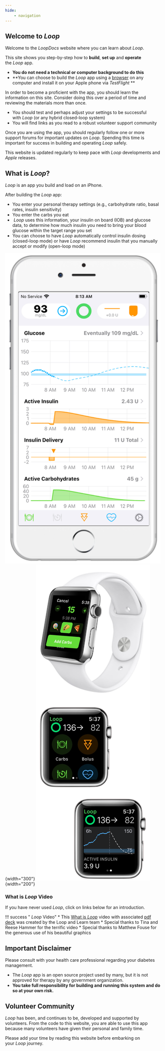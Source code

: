 ```yaml
---
hide:
    - navigation
---
```


## Welcome to&nbsp;_<span translate="no">Loop</span>_

Welcome to the *LoopDocs* website where you can learn about&nbsp;_<span translate="no">Loop</span>_.

This site shows you step-by-step how to **build**, **set up** and **operate** the&nbsp;_<span translate="no">Loop</span>_&nbsp;app.

* **You do not need a technical or computer background to do this**
* **You can choose to build the&nbsp;_<span translate="no">Loop</span>_&nbsp;app using a [browser](gh-actions/gh-overview.md) on any computer and install it on your Apple phone via *TestFlight* **

In order to become a proficient with the app, you should learn the information on this site. Consider doing this over a period of time and reviewing the materials more than once.

* You should test and perhaps adjust your settings to be successful with&nbsp;_<span translate="no">Loop</span>_&nbsp;(or any hybrid closed-loop system)
* You will find links as you read to a robust volunteer support community

Once you are using the app, you should regularly follow one or more support forums for important updates on&nbsp;_<span translate="no">Loop</span>_. Spending this time is important for success in building and operating&nbsp;_<span translate="no">Loop</span>_&nbsp;safely.

This website is updated regularly to keep pace with&nbsp;_<span translate="no">Loop</span>_&nbsp;developments and *Apple* releases.

## What is&nbsp;_<span translate="no">Loop</span>_?

_<span translate="no">Loop</span>_&nbsp;is an app you build and load on an iPhone.

After building the&nbsp;_<span translate="no">Loop</span>_&nbsp;app:

* You enter your personal therapy settings (e.g., carbohydrate ratio, basal rates, insulin sensitivity)
* You enter the carbs you eat
* &nbsp;_<span translate="no">Loop</span>_&nbsp;uses this information, your insulin on board (IOB) and glucose data, to determine how much insulin you need to bring your blood glucose within the target range you set
* You can choose to have&nbsp;_<span translate="no">Loop</span>_&nbsp;automatically control insulin dosing (closed-loop mode) or have&nbsp;_<span translate="no">Loop</span>_&nbsp;recommend insulin that you manually accept or modify (open-loop mode)

![Loop main display on phone](img/phone-loop-3.svg){width="300"}
![Loop watch screen on watch](img/watch-loop-3.svg){width="200"}

### What is&nbsp;_<span translate="no">Loop</span>_&nbsp;Video

If you have never used&nbsp;_<span translate="no">Loop</span>_, click on links below for an introduction.

!!! success "&nbsp;_<span translate="no">Loop</span>_&nbsp;Video"
    * This [What is&nbsp;_<span translate="no">Loop</span>_](https://youtu.be/64qhgnmkyAE) video with associated [pdf deck](http://www.loopandlearn.org/wp-content/uploads/2021/05/What-is-Loop.pdf) was created by the&nbsp;<span translate="no">Loop and Learn</span>&nbsp;team
    * Special thanks to Tina and Reese Hammer for the terrific video
    * Special thanks to Matthew Fouse for the generous use of his beautiful graphics

## Important Disclaimer

Please consult with your health care professional regarding your diabetes management.

* The&nbsp;_<span translate="no">Loop</span>_&nbsp;app is an open source project used by many, but it is not approved for therapy by any government organization.
* **You take full responsibility for building and running this system and do so at your own risk.**

## Volunteer Community

_<span translate="no">Loop</span>_&nbsp;has been, and continues to be, developed and supported by volunteers. From the code to this website, you are able to use this app because many volunteers have given their personal and family time.

Please add your time by reading this website before embarking on your&nbsp;_<span translate="no">Loop</span>_&nbsp;journey.


